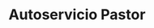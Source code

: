---
title: "Autoservicio Pastor"
url: /borriana-burriana/autoservicio-pastor/
shop: supermercado
---